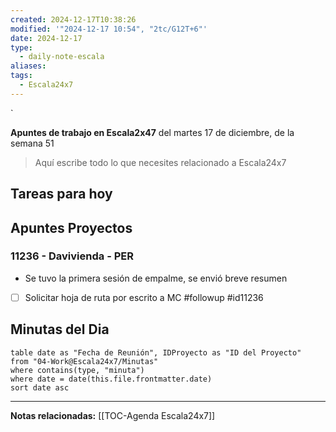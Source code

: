 ```yaml
---
created: 2024-12-17T10:38:26
modified: '"2024-12-17 10:54", "2tc/G12T+6"'
date: 2024-12-17
type:
  - daily-note-escala
aliases: 
tags:
  - Escala24x7
---
```

`


**Apuntes de trabajo en Escala2x47** del  martes 17 de diciembre, de la semana 51 

> Aquí escribe todo lo que necesites relacionado a Escala24x7

## Tareas para hoy


## Apuntes Proyectos

### 11236 - Davivienda - PER
- Se tuvo la primera sesión de empalme, se envió breve resumen
- [ ] Solicitar hoja de ruta por escrito a MC #followup #id11236 

## Minutas del Dia
 ```dataview
table date as "Fecha de Reunión", IDProyecto as "ID del Proyecto"
from "04-Work@Escala24x7/Minutas"
where contains(type, "minuta")
where date = date(this.file.frontmatter.date)
sort date asc
```

----
**Notas relacionadas:**
[[TOC-Agenda Escala24x7]]

